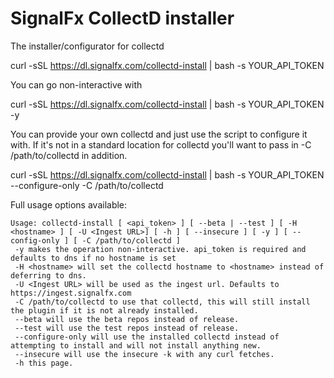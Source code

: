 # SignalFx CollectD installer

The installer/configurator for collectd

curl -sSL https://dl.signalfx.com/collectd-install | bash -s YOUR_API_TOKEN

You can go non-interactive with

curl -sSL https://dl.signalfx.com/collectd-install | bash -s YOUR_API_TOKEN -y

You can provide your own collectd and just use the script to configure it with.  If it's not in a standard location for collectd you'll want to pass in -C /path/to/collectd in addition.

curl -sSL https://dl.signalfx.com/collectd-install | bash -s YOUR_API_TOKEN --configure-only -C /path/to/collectd

Full usage options available:

```
Usage: collectd-install [ <api_token> ] [ --beta | --test ] [ -H <hostname> ] [ -U <Ingest URL>] [ -h ] [ --insecure ] [ -y ] [ --config-only ] [ -C /path/to/collectd ]
 -y makes the operation non-interactive. api_token is required and defaults to dns if no hostname is set
 -H <hostname> will set the collectd hostname to <hostname> instead of deferring to dns.
 -U <Ingest URL> will be used as the ingest url. Defaults to https://ingest.signalfx.com
 -C /path/to/collectd to use that collectd, this will still install the plugin if it is not already installed.
 --beta will use the beta repos instead of release.
 --test will use the test repos instead of release.
 --configure-only will use the installed collectd instead of attempting to install and will not install anything new.
 --insecure will use the insecure -k with any curl fetches.
 -h this page.
 ```
